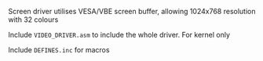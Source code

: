 Screen driver utilises VESA/VBE screen buffer, allowing 1024x768 resolution with 32 colours

Include `VIDEO_DRIVER.asm` to include the whole driver. For kernel only

Include `DEFINES.inc` for macros